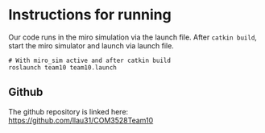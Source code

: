 # Instructions for running

Our code runs in the miro simulation via the launch file. After `catkin build`, start the miro simulator and launch via launch file.

```
# With miro_sim active and after catkin build
roslaunch team10 team10.launch
```

## Github

The github repository is linked here: https://github.com/llau31/COM3528Team10